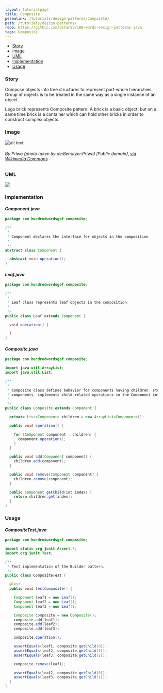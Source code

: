 ```yaml
---
layout: tutorialpage
title: Composite
permalink: /tutorials/design-patterns/Composite/
path: /tutorials/design-patterns/
repo: https://github.com/dstar55/100-words-design-patterns-java
tags: Composite
---
```


* [Story](#Story)
* [Image](#Image)
* [UML](#UML)
* [Implementation](#Implementation)
* [Usage](#Usage)


###  <a id="Story"></a>Story 

Compose objects into tree structures to represent part-whole hierarchies. 
Group of objects is to be treated in the same way as a single instance of an object. 

Lego brick represents Composite pattern. 
A brick is a basic object, but on a same time brick is a container which can hold other bricks in order to construct complex objects.





###  <a id="Image"></a>Image 


![alt text](http://www.design-patterns-stories.com/assets/img/image/composite.jpg "Composite")  
###### By Priwo (photo taken by de:Benutzer:Priwo) [Public domain], <a href="https://commons.wikimedia.org/wiki/File%3ALEGO-01.jpg">via Wikimedia Commons</a>



###  <a id="UML"></a>UML
[![](http://www.design-patterns-stories.com/assets/img/uml/composite.png)](http://www.design-patterns-stories.com/assets/img/uml/composite.png)

###  <a id="Implementation"></a>Implementation 

#### *Component.java* 
```java 
package com.hundredwordsgof.composite;

/**
 * 
 * Component declares the interface for objects in the composition
 *
 */
abstract class Component {

  abstract void operation();
}
```

#### *Leaf.java* 
```java 
package com.hundredwordsgof.composite;

/**
 * 
 * Leaf class represents leaf objects in the composition
 *
 */
public class Leaf extends Component {

  void operation() {

  }
}
```

#### *Composite.java* 
```java 
package com.hundredwordsgof.composite;

import java.util.ArrayList;
import java.util.List;

/**
 * 
 * Composite class defines behavior for components having children, stores child
 * components, implements child-related operations in the Component interface
 * 
 */
public class Composite extends Component {

  private List<Component> children = new ArrayList<Component>();

  public void operation() {

    for (Component component : children) {
      component.operation();
    }
  }

  public void add(Component component) {
    children.add(component);
  }

  public void remove(Component component) {
    children.remove(component);
  }

  public Component getChild(int index) {
    return children.get(index);
  }
}
```

###  <a id="Usage"></a>Usage 

#### *CompositeTest.java* 
```java 
package com.hundredwordsgof.composite;

import static org.junit.Assert.*;
import org.junit.Test;

/**
 * Test implementation of the Builder pattern.
 */
public class CompositeTest {

  @Test
  public void testComposite() {

    Component leaf1 = new Leaf();
    Component leaf2 = new Leaf();
    Component leaf3 = new Leaf();

    Composite composite = new Composite();
    composite.add(leaf1);
    composite.add(leaf2);
    composite.add(leaf3);

    composite.operation();

    assertEquals(leaf1, composite.getChild(0));
    assertEquals(leaf2, composite.getChild(1));
    assertEquals(leaf3, composite.getChild(2));

    composite.remove(leaf1);

    assertEquals(leaf2, composite.getChild(0));
    assertEquals(leaf3, composite.getChild(1));
  }
}
```

